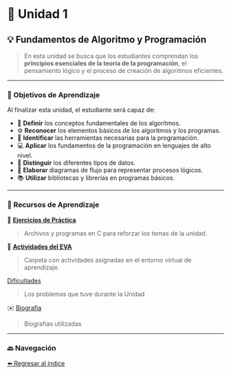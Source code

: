 # 🧩 Unidad 1  
## 💡 Fundamentos de Algoritmo y Programación  

> En esta unidad se busca que los estudiantes comprendan los **principios esenciales de la teoría de la programación**, el pensamiento lógico y el proceso de creación de algoritmos eficientes.

---

### 🎯 Objetivos de Aprendizaje

Al finalizar esta unidad, el estudiante será capaz de:

- 📘 **Definir** los conceptos fundamentales de los algoritmos.  
- ⚙️ **Reconocer** los elementos básicos de los algoritmos y los programas.  
- 🧰 **Identificar** las herramientas necesarias para la programación.  
- 💻 **Aplicar** los fundamentos de la programación en lenguajes de alto nivel.  
- 🔢 **Distinguir** los diferentes tipos de datos.  
- 🧮 **Elaborar** diagramas de flujo para representar procesos lógicos.  
- 📚 **Utilizar** bibliotecas y librerías en programas básicos.

---

### 🧠 Recursos de Aprendizaje

📘 [**Ejercicios de Práctica**](./EjerciciosDePractica.md)  
> Archivos y programas en C para reforzar los temas de la unidad.

📂 [**Actividades del EVA**](https://drive.google.com/drive/folders/18RMv6LhEWZ5VhnlePUVpWW-bmKTvGSbW?usp=sharing)  
> Carpeta con actividades asignadas en el entorno virtual de aprendizaje.

[Dificultades](./Principales_dificultades)
> Los problemas que tuve durante la Unidad

✉️ [Biografia](./Biografía.md)
>Biografias utilizadas
---

### 🔙 Navegación

[⬅️ Regresar al índice](./index.md)
